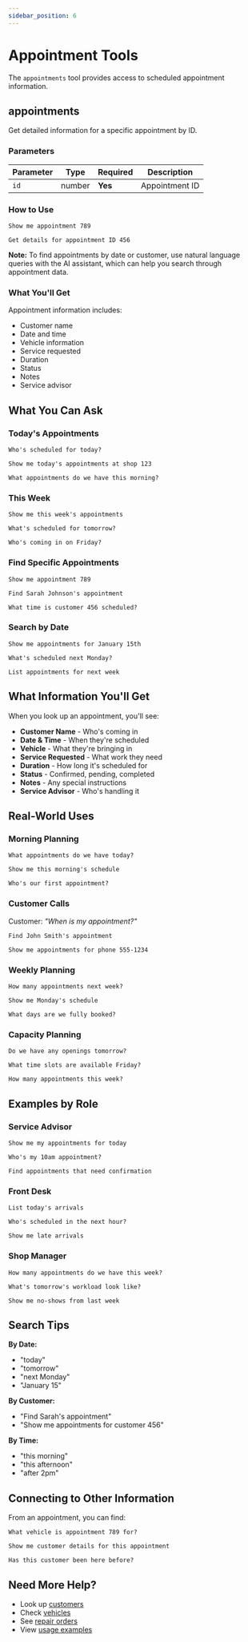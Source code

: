 ```yaml
---
sidebar_position: 6
---
```


# Appointment Tools

The `appointments` tool provides access to scheduled appointment information.

## appointments

Get detailed information for a specific appointment by ID.

### Parameters

| Parameter | Type | Required | Description |
|-----------|------|----------|-------------|
| `id` | number | **Yes** | Appointment ID |

### How to Use

```
Show me appointment 789
```

```
Get details for appointment ID 456
```

**Note:** To find appointments by date or customer, use natural language queries with the AI assistant, which can help you search through appointment data.

### What You'll Get

Appointment information includes:
- Customer name
- Date and time
- Vehicle information
- Service requested
- Duration
- Status
- Notes
- Service advisor

## What You Can Ask

### Today's Appointments

```
Who's scheduled for today?
```

```
Show me today's appointments at shop 123
```

```
What appointments do we have this morning?
```

### This Week

```
Show me this week's appointments
```

```
What's scheduled for tomorrow?
```

```
Who's coming in on Friday?
```

### Find Specific Appointments

```
Show me appointment 789
```

```
Find Sarah Johnson's appointment
```

```
What time is customer 456 scheduled?
```

### Search by Date

```
Show me appointments for January 15th
```

```
What's scheduled next Monday?
```

```
List appointments for next week
```

## What Information You'll Get

When you look up an appointment, you'll see:

- **Customer Name** - Who's coming in
- **Date & Time** - When they're scheduled
- **Vehicle** - What they're bringing in
- **Service Requested** - What work they need
- **Duration** - How long it's scheduled for
- **Status** - Confirmed, pending, completed
- **Notes** - Any special instructions
- **Service Advisor** - Who's handling it

## Real-World Uses

### Morning Planning

```
What appointments do we have today?
```

```
Show me this morning's schedule
```

```
Who's our first appointment?
```

### Customer Calls

Customer: *"When is my appointment?"*

```
Find John Smith's appointment
```

```
Show me appointments for phone 555-1234
```

### Weekly Planning

```
How many appointments next week?
```

```
Show me Monday's schedule
```

```
What days are we fully booked?
```

### Capacity Planning

```
Do we have any openings tomorrow?
```

```
What time slots are available Friday?
```

```
How many appointments this week?
```

## Examples by Role

### Service Advisor

```
Show me my appointments for today
```

```
Who's my 10am appointment?
```

```
Find appointments that need confirmation
```

### Front Desk

```
List today's arrivals
```

```
Who's scheduled in the next hour?
```

```
Show me late arrivals
```

### Shop Manager

```
How many appointments do we have this week?
```

```
What's tomorrow's workload look like?
```

```
Show me no-shows from last week
```

## Search Tips

**By Date:**
- "today"
- "tomorrow"
- "next Monday"
- "January 15"

**By Customer:**
- "Find Sarah's appointment"
- "Show me appointments for customer 456"

**By Time:**
- "this morning"
- "this afternoon"
- "after 2pm"

## Connecting to Other Information

From an appointment, you can find:

```
What vehicle is appointment 789 for?
```

```
Show me customer details for this appointment
```

```
Has this customer been here before?
```

## Need More Help?

- Look up [customers](./customers.md)
- Check [vehicles](./vehicles.md)
- See [repair orders](./repair-orders.md)
- View [usage examples](../examples/index.md)
